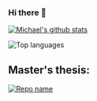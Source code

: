 ### Hi there 👋


[![Michael's github stats](https://github-readme-stats.vercel.app/api?username=theagilepadawan&theme=algolia&show_icons=true&count_private=true)](https://github.com/anuraghazra/github-readme-stats)


![Top languages](https://github-readme-stats.vercel.app/api/top-langs/?username=theagilepadawan&theme=algolia&layout=compact&count_private=true)

## Master's thesis:
[![Repo name](https://github-readme-stats.vercel.app/api/pin/?username=theagilepadawan&theme=algolia&repo=NEATPy&show_owner=true)](https://github.com/theagilepadawan/NEATPy)


<!--
**theagilepadawan/theagilepadawan** is a ✨ _special_ ✨ repository because its `README.md` (this file) appears on your GitHub profile.

Here are some ideas to get you started:

- 🔭 I’m currently working on ...
- 🌱 I’m currently learning ...
- 👯 I’m looking to collaborate on ...
- 🤔 I’m looking for help with ...
- 💬 Ask me about ...
- 📫 How to reach me: ...
- 😄 Pronouns: ...
- ⚡ Fun fact: ...
-->
